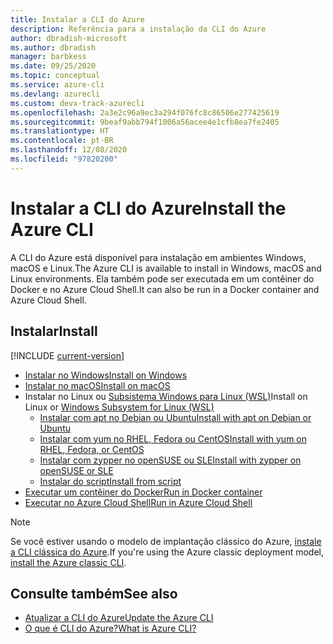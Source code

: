 ```yaml
---
title: Instalar a CLI do Azure
description: Referência para a instalação da CLI do Azure
author: dbradish-microsoft
ms.author: dbradish
manager: barbkess
ms.date: 09/25/2020
ms.topic: conceptual
ms.service: azure-cli
ms.devlang: azurecli
ms.custom: devx-track-azurecli
ms.openlocfilehash: 2a3e2c96a9ec3a294f076fc8c86506e277425619
ms.sourcegitcommit: 9beaf9abb794f1006a56acee4e1cfb8ea7fe2405
ms.translationtype: HT
ms.contentlocale: pt-BR
ms.lasthandoff: 12/08/2020
ms.locfileid: "97820200"
---
```

# <a name="install-the-azure-cli"></a><span data-ttu-id="20fcf-103">Instalar a CLI do Azure</span><span class="sxs-lookup"><span data-stu-id="20fcf-103">Install the Azure CLI</span></span>

<span data-ttu-id="20fcf-104">A CLI do Azure está disponível para instalação em ambientes Windows, macOS e Linux.</span><span class="sxs-lookup"><span data-stu-id="20fcf-104">The Azure CLI is available to install in Windows, macOS and Linux environments.</span></span>  <span data-ttu-id="20fcf-105">Ela também pode ser executada em um contêiner do Docker e no Azure Cloud Shell.</span><span class="sxs-lookup"><span data-stu-id="20fcf-105">It can also be run in a Docker container and Azure Cloud Shell.</span></span>

## <a name="install"></a><span data-ttu-id="20fcf-106">Instalar</span><span class="sxs-lookup"><span data-stu-id="20fcf-106">Install</span></span>

[!INCLUDE [current-version](includes/current-version.md)]

* [<span data-ttu-id="20fcf-107">Instalar no Windows</span><span class="sxs-lookup"><span data-stu-id="20fcf-107">Install on Windows</span></span>](install-azure-cli-windows.md)
* [<span data-ttu-id="20fcf-108">Instalar no macOS</span><span class="sxs-lookup"><span data-stu-id="20fcf-108">Install on macOS</span></span>](install-azure-cli-macos.md)
* <span data-ttu-id="20fcf-109">Instalar no Linux ou [Subsistema Windows para Linux (WSL)](/windows/wsl/about)</span><span class="sxs-lookup"><span data-stu-id="20fcf-109">Install on Linux or [Windows Subsystem for Linux (WSL)](/windows/wsl/about)</span></span>
  * [<span data-ttu-id="20fcf-110">Instalar com apt no Debian ou Ubuntu</span><span class="sxs-lookup"><span data-stu-id="20fcf-110">Install with apt on Debian or Ubuntu</span></span>](install-azure-cli-apt.md)
  * [<span data-ttu-id="20fcf-111">Instalar com yum no RHEL, Fedora ou CentOS</span><span class="sxs-lookup"><span data-stu-id="20fcf-111">Install with yum on RHEL, Fedora, or CentOS</span></span>](install-azure-cli-yum.md)
  * [<span data-ttu-id="20fcf-112">Instalar com zypper no openSUSE ou SLE</span><span class="sxs-lookup"><span data-stu-id="20fcf-112">Install with zypper on openSUSE or SLE</span></span>](install-azure-cli-zypper.md)
  * [<span data-ttu-id="20fcf-113">Instalar do script</span><span class="sxs-lookup"><span data-stu-id="20fcf-113">Install from script</span></span>](install-azure-cli-linux.md)
* [<span data-ttu-id="20fcf-114">Executar um contêiner do Docker</span><span class="sxs-lookup"><span data-stu-id="20fcf-114">Run in Docker container</span></span>](run-azure-cli-docker.md)
* [<span data-ttu-id="20fcf-115">Executar no Azure Cloud Shell</span><span class="sxs-lookup"><span data-stu-id="20fcf-115">Run in Azure Cloud Shell</span></span>](/azure/cloud-shell/quickstart)

> [!NOTE]
> <span data-ttu-id="20fcf-116">Se você estiver usando o modelo de implantação clássico do Azure, [instale a CLI clássica do Azure](install-classic-cli.md).</span><span class="sxs-lookup"><span data-stu-id="20fcf-116">If you're using the Azure classic deployment model, [install the Azure classic CLI](install-classic-cli.md).</span></span>

## <a name="see-also"></a><span data-ttu-id="20fcf-117">Consulte também</span><span class="sxs-lookup"><span data-stu-id="20fcf-117">See also</span></span>

* [<span data-ttu-id="20fcf-118">Atualizar a CLI do Azure</span><span class="sxs-lookup"><span data-stu-id="20fcf-118">Update the Azure CLI</span></span>](update-azure-cli.md)
* [<span data-ttu-id="20fcf-119">O que é CLI do Azure?</span><span class="sxs-lookup"><span data-stu-id="20fcf-119">What is Azure CLI?</span></span>](what-is-azure-cli.md)
